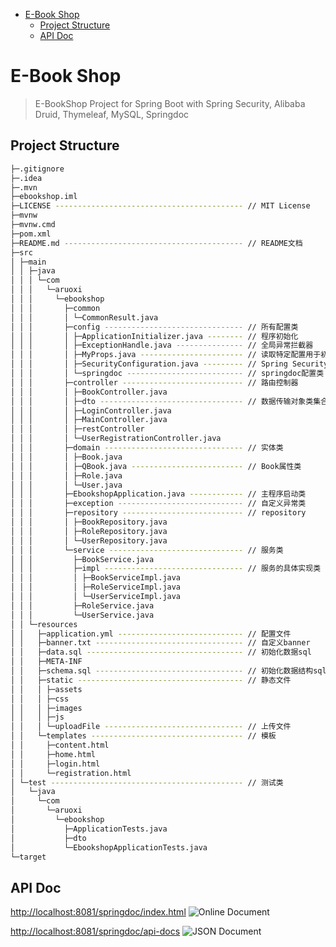 
<!-- @import "[TOC]" {cmd="toc" depthFrom=1 depthTo=6 orderedList=false} -->

<!-- code_chunk_output -->

- [E-Book Shop](#e-book-shop)
    - [Project Structure](#project-structure)
    - [API Doc](#api-doc)

<!-- /code_chunk_output -->
# E-Book Shop
> E-BookShop Project for Spring Boot with Spring Security, Alibaba Druid,  Thymeleaf, MySQL, Springdoc

## Project Structure
```bash
├─.gitignore
├─.idea
├─.mvn
├─ebookshop.iml
├─LICENSE ------------------------------------------ // MIT License
├─mvnw
├─mvnw.cmd
├─pom.xml
├─README.md ---------------------------------------- // README文档
├─src
│ ├─main
│ │ ├─java
│ │ │ └─com
│ │ │   └─aruoxi
│ │ │     └─ebookshop
│ │ │       ├─common
│ │ │       │ └─CommonResult.java
│ │ │       ├─config ------------------------------- // 所有配置类
│ │ │       │ ├─ApplicationInitializer.java -------- // 程序初始化
│ │ │       │ ├─ExceptionHandle.java --------------- // 全局异常拦截器
│ │ │       │ ├─MyProps.java ----------------------- // 读取特定配置用于初始化
│ │ │       │ ├─SecurityConfiguration.java --------- // Spring Security配置类
│ │ │       │ └─springdoc -------------------------- // springdoc配置类
│ │ │       ├─controller --------------------------- // 路由控制器
│ │ │       │ ├─BookController.java
│ │ │       │ ├─dto -------------------------------- // 数据传输对象类集合
│ │ │       │ ├─LoginController.java
│ │ │       │ ├─MainController.java
│ │ │       │ ├─restController
│ │ │       │ └─UserRegistrationController.java
│ │ │       ├─domain ------------------------------- // 实体类
│ │ │       │ ├─Book.java
│ │ │       │ ├─QBook.java ------------------------- // Book属性类
│ │ │       │ ├─Role.java
│ │ │       │ └─User.java
│ │ │       ├─EbookshopApplication.java ------------ // 主程序启动类
│ │ │       ├─exception ---------------------------- // 自定义异常类
│ │ │       ├─repository --------------------------- // repository
│ │ │       │ ├─BookRepository.java
│ │ │       │ ├─RoleRepository.java
│ │ │       │ └─UserRepository.java
│ │ │       └─service ------------------------------ // 服务类
│ │ │         ├─BookService.java
│ │ │         ├─impl ------------------------------- // 服务的具体实现类
│ │ │         │ ├─BookServiceImpl.java
│ │ │         │ ├─RoleServiceImpl.java
│ │ │         │ └─UserServiceImpl.java
│ │ │         ├─RoleService.java
│ │ │         └─UserService.java
│ │ └─resources
│ │   ├─application.yml ---------------------------- // 配置文件
│ │   ├─banner.txt --------------------------------- // 自定义banner
│ │   ├─data.sql ----------------------------------- // 初始化数据sql
│ │   ├─META-INF
│ │   ├─schema.sql --------------------------------- // 初始化数据结构sql
│ │   ├─static ------------------------------------- // 静态文件
│ │   │ ├─assets
│ │   │ ├─css
│ │   │ ├─images
│ │   │ ├─js
│ │   │ └─uploadFile ------------------------------- // 上传文件
│ │   └─templates ---------------------------------- // 模板
│ │     ├─content.html
│ │     ├─home.html
│ │     ├─login.html
│ │     └─registration.html
│ └─test ------------------------------------------- // 测试类
│   └─java
│     └─com
│       └─aruoxi
│         └─ebookshop
│           ├─ApplicationTests.java
│           ├─dto
│           └─EbookshopApplicationTests.java
└─target
```

## API Doc
[http://localhost:8081/springdoc/index.html](http://localhost:8081/springdoc/index.html)
![Online Document](http://rb.gy/mfkhxf)

[http://localhost:8081/springdoc/api-docs](http://localhost:8081/springdoc/api-docs)
![JSON Document](http://rb.gy/4onqpz)
